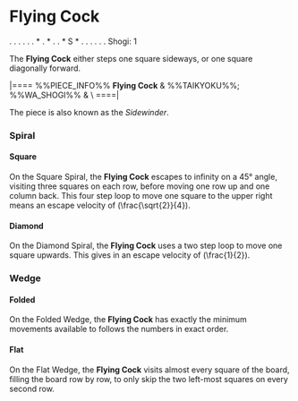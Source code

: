 # Flying Cock

<div class = "movement">
. . . . .
. * . * .
. * S * .
. . . . .
Shogi: 1
</div>

The **Flying Cock** either steps one square sideways,
or one square diagonally forward.

|====
%%PIECE_INFO%%
  **Flying Cock**
& %%TAIKYOKU%%; %%WA_SHOGI%%
& \\
====|

The piece is also known as the *Sidewinder*.

### Spiral

#### Square

On the Square Spiral, the **Flying Cock** escapes to infinity on a 45&deg;
angle, visiting three squares on each row, before moving one row up and
one column back. This four step loop to move one square to the
upper right means an escape velocity of \(\frac{\sqrt{2}}{4}\).

#### Diamond

On the Diamond Spiral, the **Flying Cock** uses a two step loop to move
one square upwards. This gives in an escape velocity of \(\frac{1}{2}\).

### Wedge

#### Folded

On the Folded Wedge, the **Flying Cock** has exactly the minimum movements
available to follows the numbers in exact order.

#### Flat

On the Flat Wedge, the **Flying Cock** visits almost every square of the
board, filling the board row by row, to only skip the two left-most
squares on every second row.
